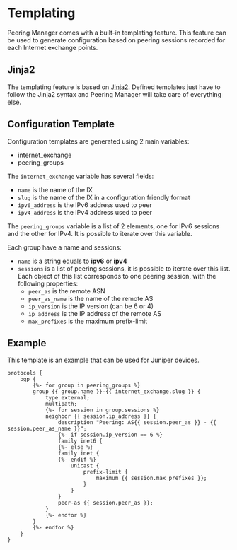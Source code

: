 # Templating

Peering Manager comes with a built-in templating feature. This feature can be
used to generate configuration based on peering sessions recorded for each
Internet exchange points.

## Jinja2

The templating feature is based on [Jinja2](http://jinja.pocoo.org/docs/2.9/).
Defined templates just have to follow the Jinja2 syntax and Peering Manager
will take care of everything else.

## Configuration Template

Configuration templates are generated using 2 main variables:

  * internet_exchange
  * peering_groups

The `internet_exchange` variable has several fields:

  * `name` is the name of the IX
  * `slug` is the name of the IX in a configuration friendly format
  * `ipv6_address` is the IPv6 address used to peer
  * `ipv4_address` is the IPv4 address used to peer

The `peering_groups` variable is a list of 2 elements, one for IPv6 sessions
and the other for IPv4. It is possible to iterate over this variable.

Each group have a name and sessions:

  * `name` is a string equals to **ipv6** or **ipv4**
  * `sessions` is a list of peering sessions, it is possible to iterate over
    this list. Each object of this list corresponds to one peering session,
    with the following properties:
    * `peer_as` is the remote ASN
    * `peer_as_name` is the name of the remote AS
    * `ip_version` is the IP version (can be 6 or 4)
    * `ip_address` is the IP address of the remote AS
    * `max_prefixes` is the maximum prefix-limit

## Example

This template is an example that can be used for Juniper devices.
```
protocols {
    bgp {
        {%- for group in peering_groups %}
        group {{ group.name }}-{{ internet_exchange.slug }} {
            type external;
            multipath;
            {%- for session in group.sessions %}
            neighbor {{ session.ip_address }} {
                description "Peering: AS{{ session.peer_as }} - {{ session.peer_as_name }}";
                {%- if session.ip_version == 6 %}
                family inet6 {
                {%- else %}
                family inet {
                {%- endif %}
                    unicast {
                        prefix-limit {
                            maximum {{ session.max_prefixes }};
                        }
                    }
                }
                peer-as {{ session.peer_as }};
            }
            {%- endfor %}
        }
        {%- endfor %}
    }
}
```
